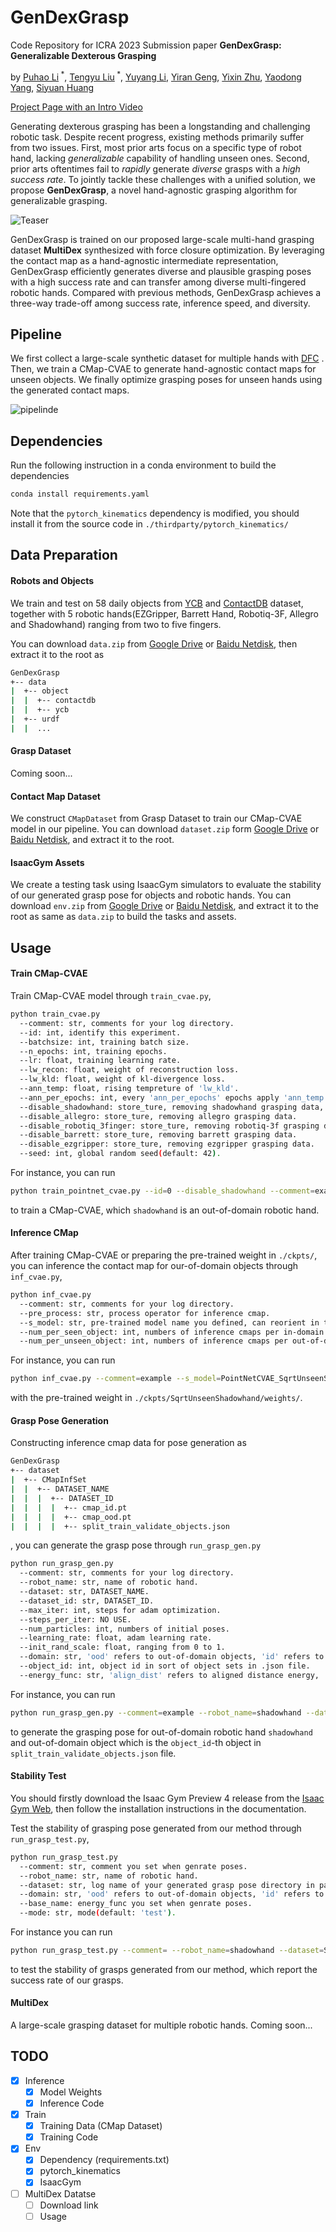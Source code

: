 # GenDexGrasp
Code Repository for ICRA 2023 Submission paper **GenDexGrasp: Generalizable Dexterous Grasping**

by [Puhao Li](https://github.com/Xiaoyao-Li)<sup> *</sup>, [Tengyu Liu](http://tengyu.ai/)<sup> *</sup>, [Yuyang Li](https://github.com/YuyangLee), [Yiran Geng](https://github.com/GengYiran), [Yixin Zhu](https://yzhu.io/), [Yaodong Yang](https://www.yangyaodong.com/), [Siyuan Huang](https://siyuanhuang.com/)

[Project Page with an Intro Video](https://sites.google.com/view/gendexgrasp/gendexgrasp)

Generating dexterous grasping has been a longstanding and challenging robotic task. Despite recent progress, existing methods primarily suffer from two issues. First, most prior arts focus on a specific type of robot hand, lacking *generalizable* capability of handling unseen ones. Second, prior arts oftentimes fail to *rapidly* generate *diverse* grasps with a *high success rate*. To jointly tackle these challenges with a unified solution, we propose **GenDexGrasp**, a novel hand-agnostic grasping algorithm for generalizable grasping. 

![Teaser](./assets/figures/teaser.png)

GenDexGrasp is trained on our proposed large-scale multi-hand grasping dataset **MultiDex** synthesized with force closure optimization. By leveraging the contact map as a hand-agnostic intermediate representation, GenDexGrasp efficiently generates diverse and plausible grasping poses with a high success rate and can transfer among diverse multi-fingered robotic hands. Compared with previous methods, GenDexGrasp achieves a three-way trade-off among success rate, inference speed, and diversity.

## Pipeline

We first collect a large-scale synthetic dataset for multiple hands with [DFC](https://arxiv.org/abs/2104.09194) . Then, we train a CMap-CVAE to generate hand-agnostic contact maps for unseen objects. We finally optimize grasping poses for unseen hands using the generated contact maps.

![pipelinde](assets/figures/pipeline.png)

## Dependencies

Run the following instruction in a conda environment to build the dependencies

```sh
conda install requirements.yaml
```

Note that the `pytorch_kinematics` dependency is modified, you should install it from the source code in `./thirdparty/pytorch_kinematics/`

## Data Preparation

#### Robots and Objects

We train and test on 58 daily objects from [YCB](https://www.ycbbenchmarks.com/) and [ContactDB](https://contactdb.cc.gatech.edu/) dataset, together with 5 robotic hands(EZGripper, Barrett Hand, Robotiq-3F, Allegro and Shadowhand) ranging from two to five fingers.

You can download `data.zip` from [Google Drive](https://drive.google.com/file/d/1WRV7m9AAfDOFE6Z9InIRJwhhlRUSQzCX/view?usp=sharing) or [Baidu Netdisk](https://pan.baidu.com/s/1UGC9Nhqp0C799bJ7IXz2iQ?pwd=md8u), then extract it to the root as

```sh
GenDexGrasp
+-- data
|  +-- object
|  |  +-- contactdb
|  |  +-- ycb
|  +-- urdf
|  |  ...
```

#### Grasp Dataset

Coming soon...

#### Contact Map Dataset

We construct `CMapDataset` from Grasp Dataset to train our CMap-CVAE model in our pipeline. You can download `dataset.zip` form [Google Drive](https://drive.google.com/file/d/1yKymFebrfYFyBACR3h49JmJAdD0-qeg3/view?usp=sharing) or [Baidu Netdisk](https://drive.google.com/file/d/1yKymFebrfYFyBACR3h49JmJAdD0-qeg3/view?usp=sharing), and extract it to the root.

#### IsaacGym Assets

We create a testing task using IsaacGym simulators to evaluate the stability of our generated grasp pose for objects and robotic hands. You can download `env.zip` from [Google Drive](https://drive.google.com/file/d/1M_biyC7XcajSvat9FENI93kQtMA46h_3/view?usp=sharing) or [Baidu Netdisk](https://pan.baidu.com/s/1y1Rg8GyfZ2mIZZbscDoEqg?pwd=q8n1), and extract it to the root as same as `data.zip` to build the tasks and assets.

## Usage

#### Train CMap-CVAE

Train CMap-CVAE model through `train_cvae.py`, 

```bash
python train_cvae.py
  --comment: str, comments for your log directory.
  --id: int, identify this experiment.
  --batchsize: int, training batch size.
  --n_epochs: int, training epochs.
  --lr: float, training learning rate.
  --lw_recon: float, weight of reconstruction loss. 
  --lw_kld: float, weight of kl-divergence loss.
  --ann_temp: float, rising tempreture of 'lw_kld'.
  --ann_per_epochs: int, every 'ann_per_epochs' epochs apply 'ann_temp' on 'lw_kld'.
  --disable_shadowhand: store_ture, removing shadowhand grasping data, let shadowhand unseen in training.
  --disable_allegro: store_ture, removing allegro grasping data.
  --disable_robotiq_3finger: store_ture, removing robotiq-3f grasping data.
  --disable_barrett: store_ture, removing barrett grasping data.
  --disable_ezgripper: store_ture, removing ezgripper grasping data.
  --seed: int, global random seed(default: 42).
```

For instance, you can run

```bash
python train_pointnet_cvae.py --id=0 --disable_shadowhand --comment=example --batchsize=128 --n_epochs=36 --lr=1e-4 --lw_recon=1000 --lw_kld=0.05 --ann_temp=1.5 --ann_per_epochs=2 --batches_per_print=500 --attn_loss_alpha=3.
```

to train a CMap-CVAE, which `shadowhand` is an out-of-domain robotic hand.

#### Inference CMap

After training CMap-CVAE or preparing the pre-trained weight in `./ckpts/`, you can inference the contact map for our-of-domain objects through `inf_cvae.py`, 

```bash
python inf_cvae.py
  --comment: str, comments for your log directory.
  --pre_process: str, process operator for inference cmap.
  --s_model: str, pre-trained model name you defined, can reorient in this scripts follwing the existing config.
  --num_per_seen_object: int, numbers of inference cmaps per in-domain object.
  --num_per_unseen_object: int, numbers of inference cmaps per out-of-domain object.
```

For instance, you can run

```bash
python inf_cvae.py --comment=example --s_model=PointNetCVAE_SqrtUnseenShadowhand --pre_process=sharp_lift --num_per_seen_object=4 --num_per_unseen_object=64
```

with the pre-trained weight in `./ckpts/SqrtUnseenShadowhand/weights/`.

#### Grasp Pose Generation

Constructing inference cmap data for pose generation as

```bash
GenDexGrasp
+-- dataset
|  +-- CMapInfSet
|  |  +-- DATASET_NAME
|  |  |  +-- DATASET_ID
|  |  |  |  +-- cmap_id.pt
|  |  |  |  +-- cmap_ood.pt
|  |  |  |  +-- split_train_validate_objects.json
```

, you can generate the grasp pose through `run_grasp_gen.py`

```bash
python run_grasp_gen.py
  --comment: str, comments for your log directory.
  --robot_name: str, name of robotic hand.
  --dataset: str, DATASET_NAME.
  --dataset_id: str, DATASET_ID.
  --max_iter: int, steps for adam optimization.
  --steps_per_iter: NO USE.
  --num_particles: int, numbers of initial poses.
  --learning_rate: float, adam learning rate.
  --init_rand_scale: float, ranging from 0 to 1.
  --domain: str, 'ood' refers to out-of-domain objects, 'id' refers to in-domain objects, 
  --object_id: int, object id in sort of object sets in .json file.
  --energy_func: str, 'align_dist' refers to aligned distance energy, 'euclidean_dist' refers to euclidean distance energy.
```

For instance, you can run

```bash
python run_grasp_gen.py --comment=example --robot_name=shadowhand --dataset=SqrtFullRobots --dataset_id=SharpClamp_A3 --max_iter=100 --num_particles=32 --learning_rate=5e-3 --init_rand_scale=0.5 --domain=ood --object_id=0 --energy_func=align_dist
```

to generate the grasping pose for out-of-domain robotic hand `shadowhand` and out-of-domain object which is the `object_id`-th object in `split_train_validate_objects.json` file.

#### Stability Test

You should firstly download the Isaac Gym Preview 4 release from the [Isaac Gym Web](https://developer.nvidia.com/isaac-gym), then follow the installation instructions in the documentation.

Test the stability of grasping pose generated from our method through `run_grasp_test.py`, 

```bash
python run_grasp_test.py
  --comment: str, comment you set when genrate poses.
  --robot_name: str, name of robotic hand.
  --dataset: str, log name of your generated grasp pose directory in path `logs_gen`.
  --domain: str, 'ood' refers to out-of-domain objects, 'id' refers to in-domain objects, 
  --base_name: energy_func you set when genrate poses.
  --mode: str, mode(default: 'test').
```

For instance you can run 

```bash
python run_grasp_test.py --comment= --robot_name=shadowhand --dataset=SqrtUnseenShadowhand-SharpClamp_A3 --domain=ood --base_name=align_dist --comment=example
```

to test the stability of grasps generated from our method, which report the success rate of our grasps.

#### MultiDex

A large-scale grasping dataset for multiple robotic hands. Coming soon...


## TODO

+ [x] Inference
  - [x] Model Weights
  - [x] Inference Code
+ [x] Train
  + [x] Training Data (CMap Dataset)
  + [x] Training Code
+ [x] Env
  - [x] Dependency (requirements.txt)
  - [x] pytorch_kinematics
  - [x] IsaacGym
+ [ ] MultiDex Datatse
  + [ ] Download link
  + [ ] Usage
